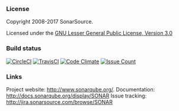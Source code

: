 ### License

Copyright 2008-2017 SonarSource.

Licensed under the [GNU Lesser General Public License, Version 3.0](http://www.gnu.org/licenses/lgpl.txt)

### Build status

[![CircleCI](https://circleci.com/gh/pmpavlov/sonarqube.svg?style=svg)](https://circleci.com/gh/pmpavlov/sonarqube)
[![TravisCI](https://travis-ci.org/pmpavlov/sonarqube.svg?branch=master)](https://travis-ci.org/pmpavlov/sonarqube)
[![Code Climate](https://codeclimate.com/github/pmpavlov/sonarqube/badges/gpa.svg)](https://codeclimate.com/github/pmpavlov/sonarqube)
[![Issue Count](https://codeclimate.com/github/pmpavlov/sonarqube/badges/issue_count.svg)](https://codeclimate.com/github/pmpavlov/sonarqube)

### Links

Project website: <http://www.sonarqube.org/>.
Documentation: <http://docs.sonarqube.org/display/SONAR>
Issue tracking: <http://jira.sonarsource.com/browse/SONAR>
